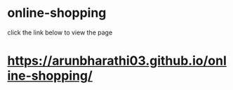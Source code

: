 # online-shopping
click the link below to view the page
# https://arunbharathi03.github.io/online-shopping/
